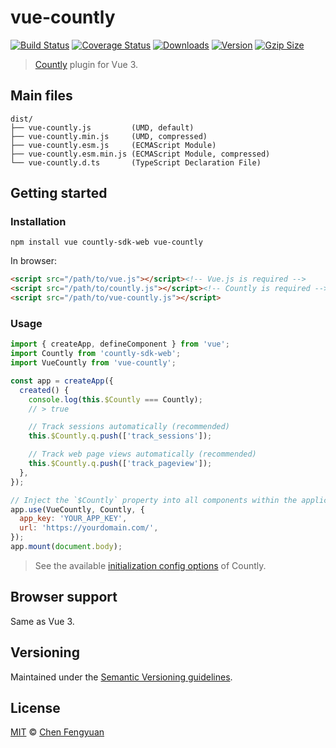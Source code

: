 # vue-countly

[![Build Status](https://img.shields.io/github/workflow/status/fengyuanchen/vue-countly/ci/main.svg)](https://github.com/fengyuanchen/vue-countly/actions) [![Coverage Status](https://img.shields.io/codecov/c/github/fengyuanchen/vue-countly.svg)](https://codecov.io/gh/fengyuanchen/vue-countly) [![Downloads](https://img.shields.io/npm/dm/vue-countly.svg)](https://www.npmjs.com/package/vue-countly) [![Version](https://img.shields.io/npm/v/vue-countly.svg)](https://www.npmjs.com/package/vue-countly) [![Gzip Size](https://img.shields.io/bundlephobia/minzip/vue-countly.svg)](https://unpkg.com/vue-countly/dist/vue-countly.js)

> [Countly](https://resources.count.ly/docs/countly-sdk-for-web) plugin for Vue 3.

## Main files

```text
dist/
├── vue-countly.js         (UMD, default)
├── vue-countly.min.js     (UMD, compressed)
├── vue-countly.esm.js     (ECMAScript Module)
├── vue-countly.esm.min.js (ECMAScript Module, compressed)
└── vue-countly.d.ts       (TypeScript Declaration File)
```

## Getting started

### Installation

```shell
npm install vue countly-sdk-web vue-countly
```

In browser:

```html
<script src="/path/to/vue.js"></script><!-- Vue.js is required -->
<script src="/path/to/countly.js"></script><!-- Countly is required -->
<script src="/path/to/vue-countly.js"></script>
```

### Usage

```js
import { createApp, defineComponent } from 'vue';
import Countly from 'countly-sdk-web';
import VueCountly from 'vue-countly';

const app = createApp({
  created() {
    console.log(this.$Countly === Countly);
    // > true

    // Track sessions automatically (recommended)
    this.$Countly.q.push(['track_sessions']);

    // Track web page views automatically (recommended)
    this.$Countly.q.push(['track_pageview']);
  },
});

// Inject the `$Countly` property into all components within the application.
app.use(VueCountly, Countly, {
  app_key: 'YOUR_APP_KEY',
  url: 'https://yourdomain.com/',
});
app.mount(document.body);
```

> See the available [initialization config options](https://support.count.ly/hc/en-us/articles/360037441932-Web-analytics-JavaScript-#setup-properties) of Countly.

## Browser support

Same as Vue 3.

## Versioning

Maintained under the [Semantic Versioning guidelines](https://semver.org/).

## License

[MIT](https://opensource.org/licenses/MIT) © [Chen Fengyuan](https://chenfengyuan.com/)

